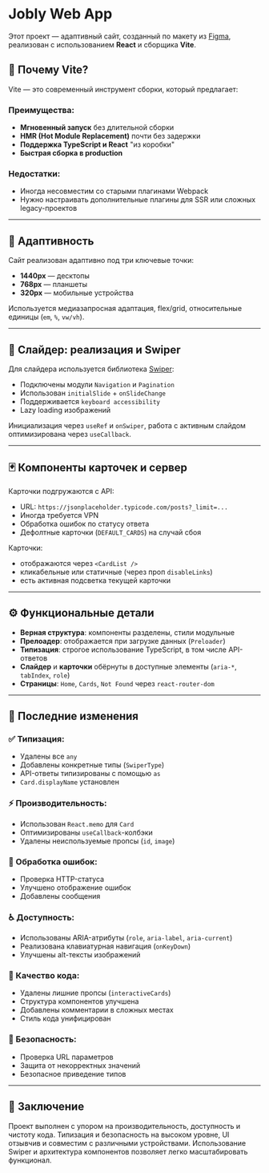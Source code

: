# Jobly Web App

Этот проект — адаптивный сайт, созданный по макету из [Figma](https://www.figma.com/design/u1fHPkVcFOPQjcQq3ZSnmr/Web.Jobly?node-id=0-1&node-type=canvas&t=51zzRpwNF1biqww6-0), реализован с использованием **React** и сборщика **Vite**.

## 🚀 Почему Vite?

Vite — это современный инструмент сборки, который предлагает:

### Преимущества:
- **Мгновенный запуск** без длительной сборки
- **HMR (Hot Module Replacement)** почти без задержки
- **Поддержка TypeScript и React** "из коробки"
- **Быстрая сборка в production**

### Недостатки:
- Иногда несовместим со старыми плагинами Webpack
- Нужно настраивать дополнительные плагины для SSR или сложных legacy-проектов

---


## 📱 Адаптивность

Сайт реализован адаптивно под три ключевые точки:

- **1440px** — десктопы
- **768px** — планшеты
- **320px** — мобильные устройства

Используется медиазапросная адаптация, flex/grid, относительные единицы (`em`, `%`, `vw/vh`).

---

## 🧩 Слайдер: реализация и Swiper

Для слайдера используется библиотека [Swiper](https://swiperjs.com/):

- Подключены модули `Navigation` и `Pagination`
- Использован `initialSlide` + `onSlideChange`
- Поддерживается `keyboard accessibility`
- Lazy loading изображений

Инициализация через `useRef` и `onSwiper`, работа с активным слайдом оптимизирована через `useCallback`.

---

## 🃏 Компоненты карточек и сервер

Карточки подгружаются с API:

- URL: `https://jsonplaceholder.typicode.com/posts?_limit=...`
- Иногда требуется VPN
- Обработка ошибок по статусу ответа
- Дефолтные карточки (`DEFAULT_CARDS`) на случай сбоя

Карточки:
- отображаются через `<CardList />`
- кликабельные или статичные (через проп `disableLinks`)
- есть активная подсветка текущей карточки

---

## ⚙️ Функциональные детали

- **Верная структура**: компоненты разделены, стили модульные
- **Прелоадер**: отображается при загрузке данных (`Preloader`)
- **Типизация**: строгое использование TypeScript, в том числе API-ответов
- **Слайдер** и **карточки** обёрнуты в доступные элементы (`aria-*`, `tabIndex`, `role`)
- **Страницы**: `Home`, `Cards`, `Not Found` через `react-router-dom`

---

## 🔧 Последние изменения

### ✅ Типизация:
- Удалены все `any`
- Добавлены конкретные типы (`SwiperType`)
- API-ответы типизированы с помощью `as`
- `Card.displayName` установлен

### ⚡ Производительность:
- Использован `React.memo` для `Card`
- Оптимизированы `useCallback`-колбэки
- Удалены неиспользуемые пропсы (`id`, `image`)

### 🛑 Обработка ошибок:
- Проверка HTTP-статуса
- Улучшено отображение ошибок
- Добавлены сообщения

### ♿ Доступность:
- Использованы ARIA-атрибуты (`role`, `aria-label`, `aria-current`)
- Реализована клавиатурная навигация (`onKeyDown`)
- Улучшены alt-тексты изображений

### 🧹 Качество кода:
- Удалены лишние пропсы (`interactiveCards`)
- Структура компонентов улучшена
- Добавлены комментарии в сложных местах
- Стиль кода унифицирован

### 🔐 Безопасность:
- Проверка URL параметров
- Защита от некорректных значений
- Безопасное приведение типов

---

## 📎 Заключение

Проект выполнен с упором на производительность, доступность и чистоту кода. Типизация и безопасность на высоком уровне, UI отзывчив и совместим с различными устройствами. Использование Swiper и архитектура компонентов позволяет легко масштабировать функционал.
